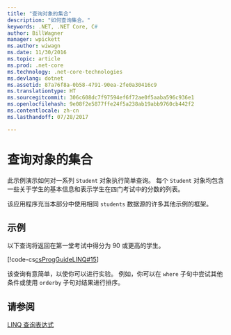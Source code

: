 ```yaml
---
title: "查询对象的集合"
description: "如何查询集合。"
keywords: .NET, .NET Core, C#
author: BillWagner
manager: wpickett
ms.author: wiwagn
ms.date: 11/30/2016
ms.topic: article
ms.prod: .net-core
ms.technology: .net-core-technologies
ms.devlang: dotnet
ms.assetid: 87a76f8a-0b58-4791-90ea-2fe0a30416c9
ms.translationtype: HT
ms.sourcegitcommit: 306c608dc7f97594ef6f72ae0f5aaba596c936e1
ms.openlocfilehash: 9e08f2e5877ffe24f5a238ab19abb9760cb442f2
ms.contentlocale: zh-cn
ms.lasthandoff: 07/28/2017

---
```

# <a name="query-a-collection-of-objects"></a>查询对象的集合
此示例演示如何对一系列 `Student` 对象执行简单查询。 每个 `Student` 对象均包含一些关于学生的基本信息和表示学生在四门考试中的分数的列表。  
  
 该应用程序充当本部分中使用相同 `students` 数据源的许多其他示例的框架。  
  
## <a name="example"></a>示例  
 以下查询将返回在第一堂考试中得分为 90 或更高的学生。  
  
 [!code-cs[csProgGuideLINQ#15](../../../samples/snippets/csharp/concepts/linq/how-to-query-a-collection-of-objects_1.cs)]  
  
 该查询有意简单，以使你可以进行实验。 例如，你可以在 `where` 子句中尝试其他条件或使用 `orderby` 子句对结果进行排序。  
  

## <a name="see-also"></a>请参阅  
 [LINQ 查询表达式](index.md)

